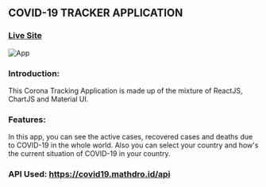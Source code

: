 ## COVID-19 TRACKER APPLICATION

### [Live Site](https://corona-tracker-80.web.app)

![App](https://pasteboard.co/JqEfV6M.png)

### Introduction:
This Corona Tracking Application is made up of the mixture of ReactJS, ChartJS and Material UI.

### Features:
In this app, you can see the active cases, recovered cases and deaths due to COVID-19 in the whole world. Also you can select your country and how's the current situation of COVID-19 in your country.

### API Used: https://covid19.mathdro.id/api
